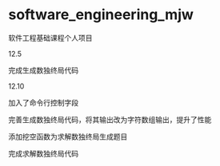 # software_engineering_mjw
软件工程基础课程个人项目    

12.5

完成生成数独终局代码

12.10

加入了命令行控制字段

完善生成数独终局代码，将其输出改为字符数组输出，提升了性能

添加挖空函数为求解数独终局生成题目

完成求解数独终局代码

